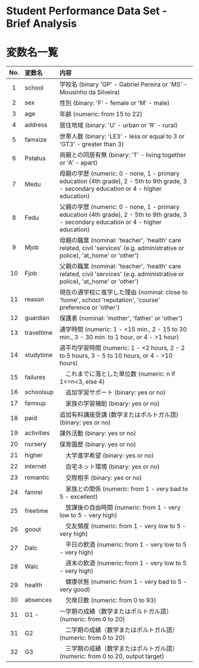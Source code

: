 # Student Performance Data Set - Brief Analysis


# 変数名一覧

|No.| 変数名 | 内容 |
|:-:|:-|:-|
1 | school | 学校名 (binary 'GP' - Gabriel Pereira or 'MS' - Mousinho da Silveira)
2 | sex | 性別 (binary: 'F' - female or 'M' - male)
3 | age | 年齢 (numeric: from 15 to 22)
4 | address | 居住地域 (binary: 'U' - urban or 'R' - rural)
5 | famsize | 世帯人数 (binary: 'LE3' - less or equal to 3 or 'GT3' - greater than 3)
6 | Pstatus | 両親との同居有無 (binary: 'T' - living together or 'A' - apart)
7 | Medu | 母親の学歴 (numeric: 0 - none, 1 - primary education (4th grade), 2 - 5th to 9th grade, 3 - secondary education or 4 - higher education)
8 | Fedu | 父親の学歴 (numeric: 0 - none, 1 - primary education (4th grade), 2 - 5th to 9th grade, 3 - secondary education or 4 - higher education)
9 | Mjob | 母親の職業 (nominal: 'teacher', 'health' care related, civil 'services' (e.g. administrative or police), 'at_home' or 'other')
10 | Fjob | 父親の職業  (nominal: 'teacher', 'health' care related, civil 'services' (e.g. administrative or police), 'at_home' or 'other')
11 | reason | 現在の通学校に進学した理由 (nominal: close to 'home', school 'reputation', 'course' preference or 'other')
12 | guardian |保護者 (nominal: 'mother', 'father' or 'other')
13 |traveltime |通学時間 (numeric: 1 - <15 min., 2 - 15 to 30 min., 3 - 30 min. to 1 hour, or 4 - >1 hour)
14 |studytime |週平均学習時間 (numeric: 1 - <2 hours, 2 - 2 to 5 hours, 3 - 5 to 10 hours, or 4 - >10 hours)
15 |failures |　これまでに落とした単位数 (numeric: n if 1<=n<3, else 4)
16 |schoolsup |　追加学習サポート (binary: yes or no)
17 |famsup |　家族の学習補助 (binary: yes or no)
18 |paid | 追加有料講座受講 (数学またはポルトガル語) (binary: yes or no)
19 |activities | 課外活動 (binary: yes or no)
20 |nursery | 保育園歴 (binary: yes or no)
21 |higher |　大学進学希望 (binary: yes or no)
22 |internet |　自宅ネット環境 (binary: yes or no)
23 |romantic |　交際相手 (binary: yes or no)
24 |famrel |　家族との関係 (numeric: from 1 - very bad to 5 - excellent)
25 |freetime |　放課後の自由時間 (numeric: from 1 - very low to 5 - very high)
26 |goout |　交友頻度 (numeric: from 1 - very low to 5 - very high)
27 |Dalc |　平日の飲酒 (numeric: from 1 - very low to 5 - very high)
28 |Walc |　週末の飲酒 (numeric: from 1 - very low to 5 - very high)
29 |health |　健康状態 (numeric: from 1 - very bad to 5 - very good)
30 |absences |　欠席日数 (numeric: from 0 to 93)
31 |G1 -| 一学期の成績（数学またはポルトガル語） (numeric: from 0 to 20)
31 |G2 |　二学期の成績（数学またはポルトガル語） (numeric: from 0 to 20)
32 | G3 |　三学期の成績（数学またはポルトガル語） (numeric: from 0 to 20, output target)
